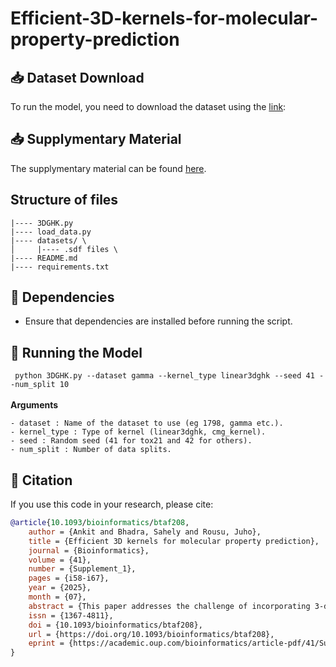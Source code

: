 # Efficient-3D-kernels-for-molecular-property-prediction 

## 📥 Dataset Download 
To run the model, you need to download the dataset using the [link](https://drive.google.com/drive/folders/1jW6Dz8wzTAipr_5852uM9yZObBn0S8OH?usp=sharing):

## 📥 Supplymentary Material
The supplymentary material can be found [here](https://drive.google.com/file/d/11oOnCy-pxiRGAnfZZXyJiMVCMGgumKex/view?usp=drive_link).


## Structure of files
```
|---- 3DGHK.py       
|---- load_data.py     
|---- datasets/ \
│     |---- .sdf files \
|---- README.md                    
|---- requirements.txt    
```
## 🔧 Dependencies
* Ensure that dependencies are installed before running the script.

## 🚀 Running the Model

` python 3DGHK.py --dataset gamma --kernel_type linear3dghk --seed 41 --num_split 10`\
\
 **Arguments**
 ```
- dataset : Name of the dataset to use (eg 1798, gamma etc.).
- kernel_type : Type of kernel (linear3dghk, cmg_kernel).
- seed : Random seed (41 for tox21 and 42 for others).
- num_split : Number of data splits.
```
## 📝 Citation

If you use this code in your research, please cite:  

```bibtex
@article{10.1093/bioinformatics/btaf208,
    author = {Ankit and Bhadra, Sahely and Rousu, Juho},
    title = {Efficient 3D kernels for molecular property prediction},
    journal = {Bioinformatics},
    volume = {41},
    number = {Supplement_1},
    pages = {i58-i67},
    year = {2025},
    month = {07},
    abstract = {This paper addresses the challenge of incorporating 3-dimensional (3D) structural information in graph kernels for machine learning-based virtual screening, a crucial task in drug discovery. Existing kernels that capture 3D        information often suffer from high computational complexity, which limits their scalability.To overcome this, we propose the 3D chain motif graph kernel, which effectively integrates essential 3D structural properties—bond length, bond        angle, and torsion angle—within the three-hop neighborhood of each atom in a molecule. In addition, we introduce a more computationally efficient variant, the 3D graph hopper kernel (3DGHK), which reduces the complexity from the state-of-     the-art O(n6) (for the 3D pharmacophore kernel) to O(n2(m+log(n)+δ2+dT6)). Here, n is the number of nodes, T is the highest degree of the node, m is the number of edges, δ is the diameter of the graph, and d is the dimension of the            attributes of the nodes. We conducted experiments on 21 datasets, demonstrating that 3DGHK outperforms other state-of-the-art 2D and 3D graph kernels, but it also surpasses deep learning models in classification accuracy, offering a           powerful and scalable solution for virtual screening tasks.Our code is publicly available at https://github.com/SantaAnkit/Efficient-3D-kernels-for-molecular-property-prediction.git.},
    issn = {1367-4811},
    doi = {10.1093/bioinformatics/btaf208},
    url = {https://doi.org/10.1093/bioinformatics/btaf208},
    eprint = {https://academic.oup.com/bioinformatics/article-pdf/41/Supplement\_1/i58/63745297/btaf208.pdf},
}
```
